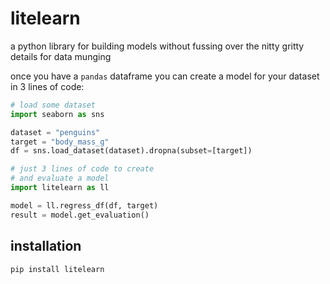 # litelearn

a python library for building models without fussing
over the nitty gritty details for data munging

once you have a `pandas` dataframe you can create a model 
for your dataset in 3 lines of code:

```python
# load some dataset
import seaborn as sns

dataset = "penguins"
target = "body_mass_g"
df = sns.load_dataset(dataset).dropna(subset=[target])

# just 3 lines of code to create 
# and evaluate a model
import litelearn as ll

model = ll.regress_df(df, target)
result = model.get_evaluation() 
```

## installation
`pip install litelearn`